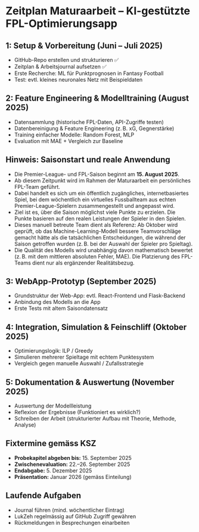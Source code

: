 # Zeitplan Maturaarbeit – KI-gestützte FPL-Optimierungsapp

## 1: Setup & Vorbereitung (Juni – Juli 2025)
- GitHub-Repo erstellen und strukturieren ✅
- Zeitplan & Arbeitsjournal aufsetzen ✅
- Erste Recherche: ML für Punktprognosen in Fantasy Football
- Test: evtl. kleines neuronales Netz mit Beispieldaten

## 2: Feature Engineering & Modelltraining (August 2025)
- Datensammlung (historische FPL-Daten, API-Zugriffe testen)
- Datenbereinigung & Feature Engineering (z. B. xG, Gegnerstärke)
- Training einfacher Modelle: Random Forest, MLP
- Evaluation mit MAE + Vergleich zur Baseline
## Hinweis: Saisonstart und reale Anwendung
- Die Premier-League- und FPL-Saison beginnt am **15. August 2025**.  
- Ab diesem Zeitpunkt wird im Rahmen der Maturaarbeit ein persönliches FPL-Team geführt.  
- Dabei handelt es sich um ein öffentlich zugängliches, internetbasiertes Spiel, bei dem wöchentlich ein virtuelles Fussballteam aus echten Premier-League-Spielern zusammengestellt und angepasst wird.  
- Ziel ist es, über die Saison möglichst viele Punkte zu erzielen. Die Punkte basieren auf den realen Leistungen der Spieler in den Spielen.
- Dieses manuell betreute Team dient als Referenz: Ab Oktober wird geprüft, ob das Machine-Learning-Modell bessere Teamvorschläge gemacht hätte als die tatsächlichen Entscheidungen, die während der Saison getroffen wurden (z. B. bei der Auswahl der Spieler pro Spieltag).
- Die Qualität des Modells wird unabhängig davon mathematisch bewertet (z. B. mit dem mittleren absoluten Fehler, MAE). Die Platzierung des FPL-Teams dient nur als ergänzender Realitätsbezug.

## 3: WebApp-Prototyp (September 2025)
- Grundstruktur der Web-App: evtl. React-Frontend und Flask-Backend
- Anbindung des Modells an die App
- Erste Tests mit altem Saisondatensatz

## 4: Integration, Simulation & Feinschliff (Oktober 2025)
- Optimierungslogik: ILP / Greedy
- Simulieren mehrerer Spieltage mit echtem Punktesystem
- Vergleich gegen manuelle Auswahl / Zufallsstrategie

## 5: Dokumentation & Auswertung (November 2025)
- Auswertung der Modellleistung
- Reflexion der Ergebnisse (Funktioniert es wirklich?)
- Schreiben der Arbeit (strukturierter Aufbau mit Theorie, Methode, Analyse)

## Fixtermine gemäss KSZ
- **Probekapitel abgeben bis:** 15. September 2025
- **Zwischenevaluation:** 22.–26. September 2025
- **Endabgabe:** 5. Dezember 2025
- **Präsentation:** Januar 2026 (gemäss Einteilung)

## Laufende Aufgaben
- Journal führen (mind. wöchentlicher Eintrag)
- LukZeh regelmässig auf GitHub Zugriff gewähren
- Rückmeldungen in Besprechungen einarbeiten

